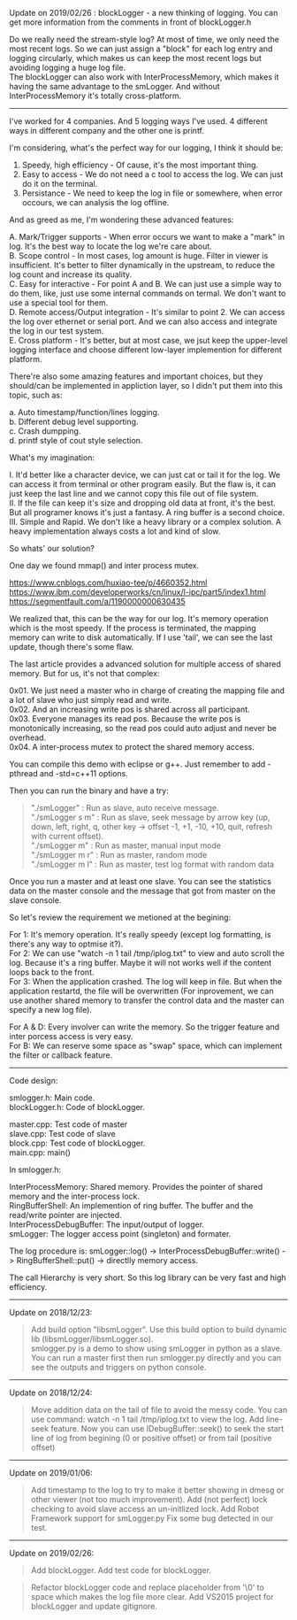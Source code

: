 Update on 2019/02/26 : blockLogger - a new thinking of logging. You can get more information from the comments in front of blockLogger.h  
  
Do we really need the stream-style log? At most of time, we only need the most recent logs. So we can just assign a "block" for each log entry and logging circularly, which makes us can keep the most recent logs but avoiding logging a huge log file.  
The blockLogger can also work with InterProcessMemory, which makes it having the same advantage to the smLogger. And without InterProcessMemory it's totally cross-platform.  

----------------------------------------------------------------------------------------------------------  

I've worked for 4 companies. And 5 logging ways I've used. 4 different ways in different company and the other one is printf.  

I'm considering, what's the perfect way for our logging, I think it should be:  

1. Speedy, high efficiency - Of cause, it's the most important thing.
2. Easy to access - We do not need a c tool to access the log. We can just do it on the terminal.
3. Persistance - We need to keep the log in file or somewhere, when error occours, we can analysis the log offline.

And as greed as me, I'm wondering these advanced features:  

A. Mark/Trigger supports - When error occurs we want to make a "mark" in log. It's the best way to locate the log we're care about.  
B. Scope control - In most cases, log amount is huge. Filter in viewer is insufficient. It's better to filter dynamically in the upstream, to reduce the log count and increase its quality.  
C. Easy for interactive - For point A and B. We can just use a simple way to do them, like, just use some internal commands on termal. We don't want to use a special tool for them.  
D. Remote access/Output integration - It's similar to point 2. We can access the log over ethernet or serial port. And we can also access and integrate the log in our test system.  
E. Cross platform - It's better, but at most case, we jsut keep the upper-level logging interface and choose different low-layer implemention for different platform.  

There're also some amazing features and important choices, but they should/can be implemented in appliction layer, so I didn't put them into this topic, such as:  

a. Auto timestamp/function/lines logging.  
b. Different debug level supporting.  
c. Crash dumpping.  
d. printf style of cout style selection.  

What's my imagination:  

I. It'd better like a character device, we can just cat or tail it for the log. We can access it from terminal or other program easily. But the flaw is, it can just keep the last line and we cannot copy this file out of file system.  
II. If the file can keep it's size and dropping old data at front, it's the best. But all programer knows it's just a fantasy. A ring buffer is a second choice.  
III. Simple and Rapid. We don't like a heavy library or a complex solution. A heavy implementation always costs a lot and kind of slow.  

So whats' our solution?  

One day we found mmap() and inter process mutex.  

https://www.cnblogs.com/huxiao-tee/p/4660352.html  
https://www.ibm.com/developerworks/cn/linux/l-ipc/part5/index1.html  
https://segmentfault.com/a/1190000000630435  

We realized that, this can be the way for our log. It's memory operation which is the most speedy. If the process is terminated, the mapping memory can write to disk automatically. If I use 'tail', we can see the last update, though there's some flaw.  

The last article provides a advanced solution for multiple access of shared memory. But for us, it's not that complex:  

0x01. We just need a master who in charge of creating the mapping file and a lot of slave who just simply read and write.  
0x02. And an increasing write pos is shared across all participant.  
0x03. Everyone manages its read pos. Because the write pos is monotonically increasing, so the read pos could auto adjust and never be overhead.  
0x04. A inter-process mutex to protect the shared memory access.  

You can compile this demo with eclipse or g++. Just remember to add -pthread and -std=c++11 options.  

Then you can run the binary and have a try:  

> "./smLogger" : Run as slave, auto receive message.  
> "./smLogger s m" : Run as slave, seek message by arrow key (up, down, left, right, q, other key -> offset -1, +1, -10, +10, quit, refresh with current offset).  
> "./smLogger m" : Run as master, manual input mode  
> "./smLogger m r" : Run as master, random mode  
> "./smLogger m l" : Run as master, test log format with random data  

Once you run a master and at least one slave. You can see the statistics data on the master console and the message that got from master on the slave console.  

So let's review the requirement we metioned at the begining:

For 1: It's memory operation. It's really speedy (except log formatting, is there's any way to optmise it?).  
For 2: We can use "watch -n 1 tail /tmp/iplog.txt" to view and auto scroll the log. Because it's a ring buffer. Maybe it will not works well if the content loops back to the front.  
For 3: When the application crashed. The log will keep in file. But when the application restartd, the file will be overwritten (For inprovement, we can use another shared memory to transfer the control data and the master can specify a new log file).  

For A & D: Every involver can write the memory. So the trigger feature and inter porcess access is very easy.  
For B: We can reserve some space as "swap" space, which can implement the filter or callback feature.  

----------------------------------------------------------------------------------------------------------  

Code design:  
  
smlogger.h: Main code.  
blockLogger.h: Code of blockLogger.  
  
master.cpp: Test code of master  
slave.cpp: Test code of slave  
block.cpp: Test code of blockLogger.  
main.cpp: main()  

In smlogger.h:  

InterProcessMemory: Shared memory. Provides the pointer of shared memory and the inter-process lock.  
RingBufferShell: An implemention of ring buffer. The buffer and the read/write pointer are injected.  
InterProcessDebugBuffer: The input/output of logger.  
smLogger: The logger access point (singleton) and formater.
	
The log procedure is: smLogger::log() -> InterProcessDebugBuffer::write() -> RingBufferShell::put() -> directlly memory access.  

The call Hierarchy is very short. So this log library can be very fast and high efficiency.  

----------------------------------------------------------------------------------

Update on 2018/12/23:  
> Add build option "libsmLogger". Use this build option to build dynamic lib (libsmLogger/libsmLogger.so).  
> smlogger.py is a demo to show using smLogger in python as a slave. You can run a master first then run smlogger.py directly and you can see the outputs and triggers on python console.  

----------------------------------------------------------------------------------

Update on 2018/12/24:  

> Move addition data on the tail of file to avoid the messy code.
> You can use command: watch -n 1 tail /tmp/iplog.txt to view the log.
> Add line-seek feature. Now you can use IDebugBuffer::seek() to seek the start line of log from begining (0 or positive offset) or from tail (positive offset)

----------------------------------------------------------------------------------

Update on 2019/01/06:  

> Add timestamp to the log to try to make it better showing in dmesg or other viewer (not too much improvement).
> Add (not perfect) lock checking to avoid slave access an un-initlized lock.
> Add Robot Framework support for smLogger.py
> Fix some bug detected in our test.

----------------------------------------------------------------------------------

Update on 2019/02/26:  

> Add blockLogger.
> Add test code for blockLogger.
  
> Refactor blockLogger code and replace placeholder from '\0' to space which makes the log file more clear.
> Add VS2015 project for blockLogger and update gitignore.



